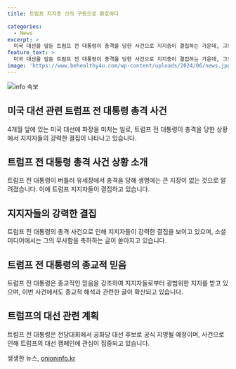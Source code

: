 ```yaml
---
title: 트럼프 지지층 신의 구원으로 환호하다

categories:
  - News
excerpt: >
  미국 대선을 앞둔 트럼프 전 대통령이 총격을 당한 사건으로 지지층이 결집하는 가운데, 그의 무사한 상태를 축하하는 소셜미디어 글들이 쏟아지고 있다. 트럼프는 총알에 맞았지만 큰 부상은 없었고, 종교적 믿음을 가진 지지자들은 그의 생존을 신의 축복으로 여기는 분위기다. 이번 사건은 전당대회를 앞두고 일어나 자신의 지지를 더욱 강화할 것으로 예상되며, 트럼프의 정치적 효과가 바이든 캠프에도 영향을 미칠 것으로 보인다.
feature_text: >
  미국 대선을 앞둔 트럼프 전 대통령이 총격을 당한 사건으로 지지층이 결집하는 가운데, 그의 무사한 상태를 축하하는 소셜미디어 글들이 쏟아지고 있다. 트럼프는 총알에 맞았지만 큰 부상은 없었고, 종교적 믿음을 가진 지지자들은 그의 생존을 신의 축복으로 여기는 분위기다. 이번 사건은 전당대회를 앞두고 일어나 자신의 지지를 더욱 강화할 것으로 예상되며, 트럼프의 정치적 효과가 바이든 캠프에도 영향을 미칠 것으로 보인다.
image: 'https://www.behealthy4u.com/wp-content/uploads/2024/06/news.jpg'
---
```


<p><img src="https://www.behealthy4u.com/wp-content/uploads/2024/06/news.jpg" alt="info 속보" /></p>

<h2 data-ke-size="size26">미국 대선 관련 트럼프 전 대통령 총격 사건</h2>

<p data-ke-size="size16">4개월 앞에 있는 미국 대선에 파장을 미치는 일로, 트럼프 전 대통령이 총격을 당한 상황에서 지지자들의 강력한 결집이 나타나고 있습니다.</p>

<h2 data-ke-size="size24">트럼프 전 대통령 총격 사건 상황 소개</h2>

<p data-ke-size="size16">트럼프 전 대통령이 버틀러 유세장에서 총격을 당해 생명에는 큰 지장이 없는 것으로 알려졌습니다. 이에 트럼프 지지자들이 결집하고 있습니다.</p>

<h2 data-ke-size="size24">지지자들의 강력한 결집</h2>

<p data-ke-size="size16">트럼프 전 대통령의 총격 사건으로 인해 지지자들이 강력한 결집을 보이고 있으며, 소셜미디어에서는 그의 무사함을 축하하는 글이 쏟아지고 있습니다.</p>

<h2 data-ke-size="size24">트럼프 전 대통령의 종교적 믿음</h2>

<p data-ke-size="size16">트럼프 전 대통령은 종교적인 믿음을 강조하여 지지자들로부터 광범위한 지지를 받고 있으며, 이번 사건에서도 종교적 해석과 관련한 글이 확산되고 있습니다.</p>

<h2 data-ke-size="size24">트럼프의 대선 관련 계획</h2>

<p data-ke-size="size16">트럼프 전 대통령은 전당대회에서 공화당 대선 후보로 공식 지명될 예정이며, 사건으로 인해 트럼프의 대선 캠페인에 관심이 집중되고 있습니다.</p>
생생한 뉴스, <a href="https://onioninfo.kr" rel="dofollow">onioninfo.kr</a>


